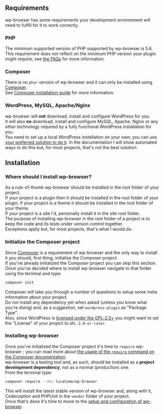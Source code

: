 ## Requirements
wp-browser has some requirements your development environment will need to fulfill for it to work correctly.  

### PHP
The minimum supported version of PHP supported by wp-browser is 5.6.  
This requirement does not reflect on the minimum PHP version your plugin might require; see [the FAQs](faq.md/#is-codeception-wp-browser-php-5-2-compatible) for more information.

### Composer
There is no `phar` version of wp-browser and it can only be installed using [Composer](https://getcomposer.org/).  
See [Composer installation guide](https://getcomposer.org/doc/00-intro.md#installation-linux-unix-macos) for more information.

### WordPress, MySQL, Apache/Nginx
wp-browser will **not** download, install and configure WordPress for you.  
It will also **no** download, install and configure MySQL, Apache, Nginx or any other technology required by a fully functional WordPress installation for you.  
You need to set up a local WordPress installation on your own; you can use [your preferred solution to do it](faq.md/$do-i-need-to-use-a-specific-local-development-environment-to-use-wp-browser).
In the documentation I will show automated ways to do this but, for most projects, that's not the best solution.

## Installation

### Where should I install wp-browser?
As a rule-of-thumb wp-browser should be installed in the root folder of your project.  
If your project is a plugin then it should be installed in the root folder of your plugin; if your project is a theme it should be installed in the root folder of your theme.  
If your project is a site I'd, personally install it in the site root folder.  
The purpose of installing wp-browser in the root folder of a project is to keep the code and its tests under version control together.  
Exceptions apply but, for most projects, that's what I would do.

### Initialize the Composer project
Since [Composer](https://getcomposer.org/) is a requirement of wp-browser and the only way to install it you should, first thing, initialize the Composer project.  
If you've already initialized the Composer project you can skip this section.  
Once you've decided where to install wp-browser navigate to that folder using the terminal and type:

```bash
composer init
```

Composer will take you through a number of questions to setup some meta information about your project.  
Do not install any dependency yet when asked (unless you know what you're doing) and, as a suggestion, set `wordpress-plugin` as "Package Type".  
Also, since WordPress is [licensed under the GPL-2.0+](https://wordpress.org/about/license/) you might want to set the "License" of your project to `GPL-2.0-or-later`.

### Installing wp-browser
Once you've initialized the Composer project it's time to `require` wp-browser ; you can read more about [the usage of the `require` command on the Composer documentation](https://getcomposer.org/doc/03-cli.md#require).  
wp-browser is a testing tool and, as such, should be installed as a **project development dependency**, not as a normal (production) one.  
From the terminal type:
```bash
composer require --dev lucatume/wp-browser
```
This will install the latest stable version of wp-browser and, along with it, Codeception and PHPUnit in the `vendor` folder of your project.  
Once that's done it's time to move to the [setup and configuration of wp-browser](configuration.md).
